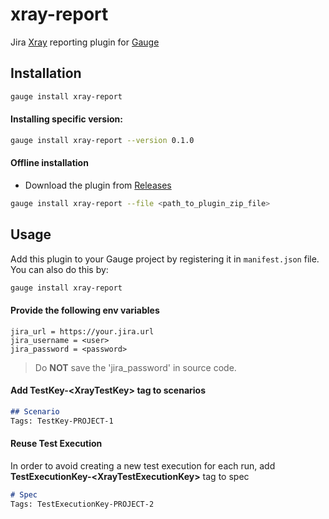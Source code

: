 # xray-report 
  
Jira [Xray](https://www.getxray.app/) reporting plugin for [Gauge](http://gauge.org)  

Installation
------------

```bash
gauge install xray-report
```

#### Installing specific version:

```bash
gauge install xray-report --version 0.1.0
```

#### Offline installation
* Download the plugin from [Releases](https://github.com/jbadeau/xray-report/releases)

```bash
gauge install xray-report --file <path_to_plugin_zip_file>
```

Usage
-----

Add this plugin to your Gauge project by registering it in `manifest.json` file. You can also do this by:

```bash
gauge install xray-report
```

#### Provide the following env variables
```properties
jira_url = https://your.jira.url
jira_username = <user>
jira_password = <password>
```
> Do **NOT** save the 'jira_password' in source code.

#### Add **TestKey-\<XrayTestKey>** tag to scenarios

```markdown  
## Scenario
Tags: TestKey-PROJECT-1
```

#### Reuse Test Execution

In order to avoid creating a new test execution for each run, add **TestExecutionKey-\<XrayTestExecutionKey>** tag to spec 

```markdown  
# Spec
Tags: TestExecutionKey-PROJECT-2
```
